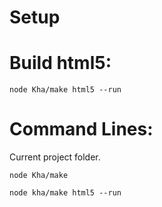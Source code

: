 
# Setup


# Build html5:
```
node Kha/make html5 --run
```


# Command Lines:
 Current project folder.

```
node Kha/make
```

```
node kha/make html5 --run
```


